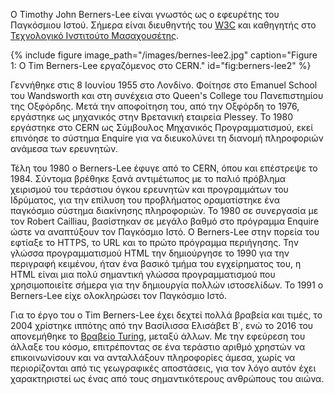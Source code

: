 Ο Timothy John Berners-Lee είναι γνωστός ως ο εφευρέτης του Παγκόσμιου Ιστού. Σήμερα είναι διευθηντής του [W3C](https://en.wikipedia.org/wiki/World_Wide_Web_Consortium)
και καθηγητής στο [Τεχνολογικό Ινστιτούτο Μασαχουσέτης](https://en.wikipedia.org/wiki/Massachusetts_Institute_of_Technology).

{% include figure image_path="/images/bernes-lee2.jpg" caption="Figure 1: Ο Tim Berners-Lee εργαζόμενος στο CERN." id="fig:berners-lee2" %}

Γεννήθηκε στις 8 Ιουνίου 1955 στο Λονδίνο. Φοίτησε στο Emanuel School του Wandsworth και στη συνέχεια στο Queen's College του Πανεπιστημίου της Οξφόρδης.
Μετά την αποφοίτηση του, από την Οξφόρδη το 1976, εργάστηκε ως μηχανικός στην Βρετανική εταιρεία Plessey. Το 1980 εργάστηκε στο CERN ως Σύμβουλος Μηχανικός Προγραμματισμού,
εκεί επινόησε το σύστημα Enquire για να διευκολύνει τη διανομή πληροφοριών ανάμεσα των ερευνητών.

Τέλη του 1980 ο Berners-Lee έφυγε από το CERN, όπου και επέστρεψε το 1984. Σύντομα βρέθηκε ξανά αντιμέτωπος με το παλιό πρόβλημα χειρισμού του τεράστιου όγκου
ερευνητών και προγραμμάτων του Ιδρύματος, για την επίλυση του προβλήματος οραματίστηκε ένα παγκόσμιο σύστημα διακίνησης πληροφοριών. Το 1980 σε συνεργασία με τον 
Robert Cailliau, βασίστηκαν σε μεγάλο βαθμό στο πρόγραμμα Enquire ώστε να αναπτύξουν τον Παγκόσμιο Ιστό. Ο Berners-Lee στην πορεία του εφτίαξε το HTTPS, το URL και το πρώτο πρόγραμμα περιήγησης. Την γλώσσα προγραμματισμού HTML την δημιούργησε το 1990 για την περιγραφή κειμένου, ήταν ένα βασικό τμήμα του εγχείρηματος του, η HTML είναι μια πολύ σημαντική γλώσσα προγραμματισμού που χρησιμοποιείτε σήμερα για την δημιουργία πολλών ιστοσελίδων. Το 1991 ο Berners-Lee είχε ολοκληρώσει τον Παγκόσμιο Ιστό.

Για το έργο του ο Tim Berners-Lee έχει δεχτεί πολλά βραβεία και τιμές, το 2004 χρίστηκε ιππότης από την Βασίλισσα Ελισάβετ Β΄, ενώ το 2016 του απονεμήθηκε το [Βραβείο Turing](https://en.wikipedia.org/wiki/Turing_Award), 
μεταξύ άλλων. Με την εφεύρεση του άλλαξε του κόσμο, επιτρέποντας σε ένα τεράστιο αριθμό χρηστών να επικοινωνίσουν και να ανταλλάξουν πληροφορίες άμεσα, 
χωρίς να περιορίζονται από τις γεωγραφικές αποστάσεις, για τον λόγο αυτόν έχει χαρακτηριστεί ως ένας από τους σημαντικότερους ανθρώπους του αιώνα.
